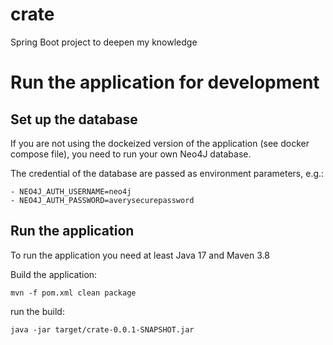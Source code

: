 # crate

Spring Boot project to deepen my knowledge


# Run the application for development

## Set up the database
If you are not using the dockeized version of the application (see docker compose file), you need
to run your own Neo4J database.

The credential of the database are passed as environment parameters, e.g.:
```shell
- NEO4J_AUTH_USERNAME=neo4j
- NEO4J_AUTH_PASSWORD=averysecurepassword
```

## Run the application
To run the application you need at least Java 17 and Maven 3.8

Build the application:
```shell
mvn -f pom.xml clean package
```

run the build:
```shell
java -jar target/crate-0.0.1-SNAPSHOT.jar
```

